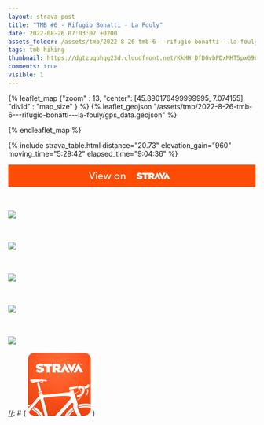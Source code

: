 ```yaml
---
layout: strava_post
title: "TMB #6 - Rifugio Bonatti - La Fouly"
date: 2022-08-26 07:03:07 +0200
assets_folder: /assets/tmb/2022-8-26-tmb-6---rifugio-bonatti---la-fouly
tags: tmb hiking
thumbnail: https://dgtzuqphqg23d.cloudfront.net/KkHH_DfDGvbPDxMHT5px69bzqpY_uR6nLKyqSQZTkk8-1024x768.jpg
comments: true
visible: 1
---
```

[//]: # "TMB #6 - Rifugio Bonatti - La Fouly"


{% leaflet_map {"zoom" : 13,
                  "center": [45.890176499999995, 7.074155],
                 "divId" : "map_size" } %}
    {% leaflet_geojson "/assets/tmb/2022-8-26-tmb-6---rifugio-bonatti---la-fouly/gps_data.geojson" %}

{% endleaflet_map %}





{% include strava_table.html distance="20.73" elevation_gain="960" moving_time="5:29:42" elapsed_time="9:04:36" %}

[![](/assets/strava.jpg)](https://www.strava.com/activities/7704931022)


<br />

![](https://dgtzuqphqg23d.cloudfront.net/KkHH_DfDGvbPDxMHT5px69bzqpY_uR6nLKyqSQZTkk8-1024x768.jpg)


<br />

![](https://dgtzuqphqg23d.cloudfront.net/Xm1vao9rP2x76Jt8vXJIxA8U-fPRsNVoDaiCKgNezUo-1024x768.jpg)


<br />

![](https://dgtzuqphqg23d.cloudfront.net/RV56yH7w--jZPHxdQS-q4J5bRDjpvkrlySoqLyGbXOk-1024x768.jpg)


<br />

![](https://dgtzuqphqg23d.cloudfront.net/JlSdixa4NNdwlcvfKS_tIeBY51AS0-iInqLCswO_4yQ-768x1024.jpg)


<br />

![](https://dgtzuqphqg23d.cloudfront.net/uBBDoJktwIa2mPpMuUUJclIPzYLuxTrSGpfwpvVGlnw-1024x768.jpg)


[//]: # ( ![image tooltip here](/assets/image.png) )